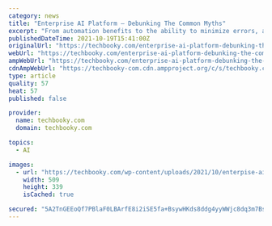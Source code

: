 ```yaml
---
category: news
title: "Enterprise AI Platform – Debunking The Common Myths"
excerpt: "From automation benefits to the ability to minimize errors, adoption of enterprise AI platform brings a whole lot of perks for businesses small and big. But then why are some businesses still debating whether or not to go the AI way?"
publishedDateTime: 2021-10-19T15:41:00Z
originalUrl: "https://techbooky.com/enterprise-ai-platform-debunking-the-common-myths/"
webUrl: "https://techbooky.com/enterprise-ai-platform-debunking-the-common-myths/"
ampWebUrl: "https://techbooky.com/enterprise-ai-platform-debunking-the-common-myths/?amp=1"
cdnAmpWebUrl: "https://techbooky-com.cdn.ampproject.org/c/s/techbooky.com/enterprise-ai-platform-debunking-the-common-myths/?amp=1"
type: article
quality: 57
heat: 57
published: false

provider:
  name: techbooky.com
  domain: techbooky.com

topics:
  - AI

images:
  - url: "https://techbooky.com/wp-content/uploads/2021/10/enterpise-ai.jpg"
    width: 509
    height: 339
    isCached: true

secured: "5A2TnGEEoQf7PBlaF0LBArfE8i2iSE5fa+BsywHKds8ddg4yyWWjc8dq3m7BsVzZi39l0kQRNU+y2n6UZzLmiNIEnjgyTkV2Q+Ul3PwPqzd4SR4k/6ohVs/+NfyEC1JymoURDpgB+6WQmoQ7YvnCSjx9SWvL5pihGzi9OI8LpEYFTfGLKIQHlhhDiqgRFEO/d5lG21a27KGL4mgxlTLFKQnxMBvOEtXccfNeLb/ukHwdp51/ZtivXA11l9ib5sAEe7PMwyJPv0hwOXrPO137vDqJm9sLdvCcvwJa5FyPSBblPsRc9uUHQ01l45ZrsV4mlv7IkbSaeBemhX5y+Nr8r7s8MlQzuYYNXo9EufcnuLs=;w+UkT/yFhrxH7hcdsQKlvg=="
---
```



